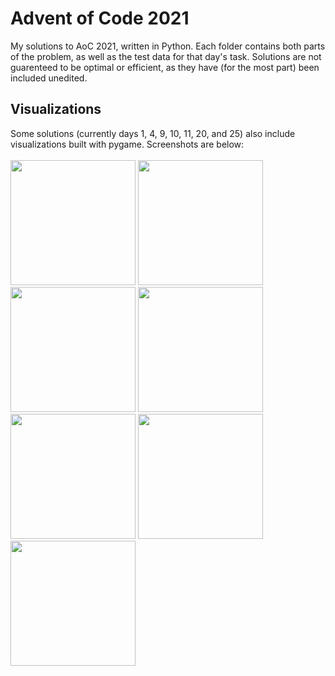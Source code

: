 # Advent of Code 2021
My solutions to AoC 2021, written in Python. Each folder contains both parts
of the problem, as well as the test data for that day's task. Solutions are not
guarenteed to be optimal or efficient, as they have (for the most part)
been included unedited.

## Visualizations
Some solutions (currently days 1, 4, 9, 10, 11, 20, and 25) also
include visualizations built with pygame. Screenshots are below:
<br><br>
<img src=https://user-images.githubusercontent.com/30610197/147623619-3436f82d-0d9e-46b6-be0d-6349cd56c7d5.png height = 200px>
<img src=https://user-images.githubusercontent.com/30610197/147628832-30026fc9-f81c-4aa7-8718-c6e5a924e78d.png height = 200px>
<img src=https://user-images.githubusercontent.com/30610197/147418591-7105a03e-bb25-4d7d-8a2d-76907082ced2.png height = 200px>
<img src=https://user-images.githubusercontent.com/30610197/147418523-be4aa24e-cf20-4552-b900-94d4954644ca.png height = 200px>
<img src=https://user-images.githubusercontent.com/30610197/147418531-2ff167a2-ed76-4a3c-ba10-6b912b87a4d5.png height = 200px>
<img src=https://user-images.githubusercontent.com/30610197/147419874-3d5d1dae-bf30-4464-bcf8-4c432af57308.png height = 200px>
<img src=https://user-images.githubusercontent.com/30610197/147418551-3ae58b95-1cd8-4c3c-8ce5-b9e8d9896c49.png height = 200px>
